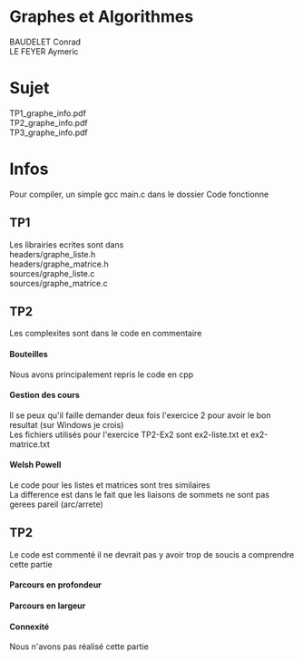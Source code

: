 # Graphes et Algorithmes
BAUDELET Conrad  
LE FEYER Aymeric  

# Sujet
TP1_graphe_info.pdf  
TP2_graphe_info.pdf  
TP3_graphe_info.pdf  

# Infos
Pour compiler, un simple gcc main.c dans le dossier Code fonctionne  

## TP1
Les librairies ecrites sont dans  
headers/graphe_liste.h  
headers/graphe_matrice.h  
sources/graphe_liste.c  
sources/graphe_matrice.c  

## TP2
Les complexites sont dans le code en commentaire
#### Bouteilles 
Nous avons principalement repris le code en cpp

#### Gestion des cours
Il se peux qu'il faille demander deux fois l'exercice 2 pour avoir le bon resultat (sur Windows je crois)  
Les fichiers utilisés pour l'exercice TP2-Ex2 sont ex2-liste.txt et ex2-matrice.txt  

#### Welsh Powell
Le code pour les listes et matrices sont tres similaires  
La difference est dans le fait que les liaisons de sommets ne sont pas gerees pareil (arc/arrete)  

## TP2
Le code est commenté il ne devrait pas y avoir trop de soucis a comprendre cette partie
#### Parcours en profondeur
#### Parcours en largeur
#### Connexité
Nous n'avons pas réalisé cette partie  



